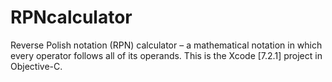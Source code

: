 # RPNcalculator
Reverse Polish notation (RPN) calculator – a mathematical notation in which every operator follows all of its operands.
This is the Xcode [7.2.1] project in Objective-C.
